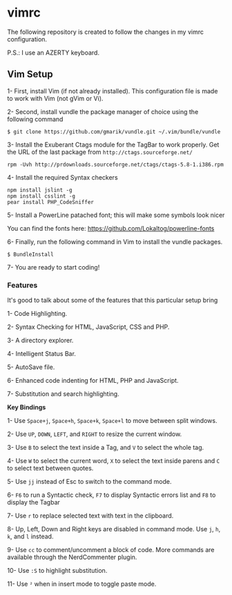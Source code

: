 vimrc
=====

The following repository is created to follow the changes in my vimrc configuration.

P.S.: I use an AZERTY keyboard.

## Vim Setup

1- First, install Vim (if not already installed). This configuration file is made to work with Vim (not gVim or Vi).

2- Second, install vundle the package manager of choice using the following command

```
$ git clone https://github.com/gmarik/vundle.git ~/.vim/bundle/vundle
```

3- Install the Exuberant Ctags module for the TagBar to work properly. Get the URL of the last package from `http://ctags.sourceforge.net/`

```
rpm -Uvh http://prdownloads.sourceforge.net/ctags/ctags-5.8-1.i386.rpm
```

4- Install the required Syntax checkers

```
npm install jslint -g
npm install csslint -g
pear install PHP_CodeSniffer
```

5- Install a PowerLine patached font; this will make some symbols look nicer

You can find the fonts here: https://github.com/Lokaltog/powerline-fonts

6- Finally, run the following command in Vim to install the vundle packages.

```
$ BundleInstall
```

7- You are ready to start coding!

### Features

It's good to talk about some of the features that this particular setup bring

1- Code Highlighting.

2- Syntax Checking for HTML, JavaScript, CSS and PHP.

3- A directory explorer.

4- Intelligent Status Bar.

5- AutoSave file.

6- Enhanced code indenting for HTML, PHP and JavaScript.

7- Substitution and search highlighting.


**Key Bindings**

1- Use `Space+j`, `Space+h`, `Space+k`, `Space+l` to move between split windows.

2- Use `UP`, `DOWN`, `LEFT`, and `RIGHT` to resize the current window.

3- Use `B` to select the text inside a Tag, and `V` to select the whole tag.

4- Use `W` to select the current word, `X` to select the text inside parens and `C` to select text between quotes.

5- Use `jj` instead of Esc to switch to the command mode.

6- `F6` to run a Syntactic check, `F7` to display Syntactic errors list and `F8` to display the Tagbar

7- Use `r` to replace selected text with text in the clipboard.

8- Up, Left, Down and Right keys are disabled in command mode. Use `j`, `h`, `k`, and `l` instead.

9- Use `cc` to comment/uncomment a block of code. More commands are available through the NerdCommenter plugin.

10- Use `:S` to highlight substitution.

11- Use `²` when in insert mode to toggle paste mode.
